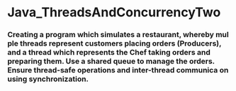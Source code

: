 # Java_ThreadsAndConcurrencyTwo

### Creating a program which simulates a restaurant, whereby mul ple threads represent customers placing orders (Producers), and a thread which represents the Chef taking orders and preparing them. Use a shared queue to manage the orders. Ensure thread-safe operations and inter-thread communica on using synchronization.
